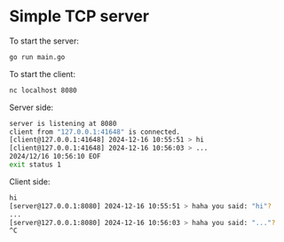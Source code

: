 # Simple TCP server

To start the server:

```bash
go run main.go
```

To start the client:

```bash
nc localhost 8080
```

Server side:

```bash
server is listening at 8080
client from "127.0.0.1:41648" is connected.
[client@127.0.0.1:41648] 2024-12-16 10:55:51 > hi
[client@127.0.0.1:41648] 2024-12-16 10:56:03 > ...
2024/12/16 10:56:10 EOF
exit status 1
```

Client side:

```bash
hi
[server@127.0.0.1:8080] 2024-12-16 10:55:51 > haha you said: "hi"?
...
[server@127.0.0.1:8080] 2024-12-16 10:56:03 > haha you said: "..."?
^C
```
